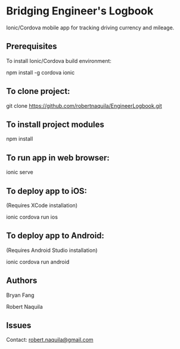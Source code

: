 
# Bridging Engineer's Logbook

Ionic/Cordova mobile app for tracking driving currency and mileage. 

## Prerequisites

To install Ionic/Cordova build environment:

npm install -g cordova ionic

## To clone project: 

git clone https://github.com/robertnaquila/EngineerLogbook.git

## To install project modules

npm install

## To run app in web browser:

ionic serve

## To deploy app to iOS:

(Requires XCode installation)

ionic cordova run ios

## To deploy app to Android:

(Requires Android Studio installation)

ionic cordova run android

## Authors

Bryan Fang

Robert Naquila

## Issues

Contact: robert.naquila@gmail.com
